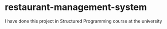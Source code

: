 # restaurant-management-system
I have done this project in Structured Programming course at the university
